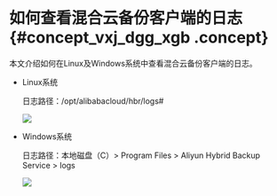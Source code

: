# 如何查看混合云备份客户端的日志 {#concept_vxj_dgg_xgb .concept}

本文介绍如何在Linux及Windows系统中查看混合云备份客户端的日志。

-   Linux系统

    日志路径：/opt/alibabacloud/hbr/logs\#

    ![](http://static-aliyun-doc.oss-cn-hangzhou.aliyuncs.com/assets/img/131823/156894379639601_zh-CN.png)

-   Windows系统

    日志路径：本地磁盘（C）\> Program Files \> Aliyun Hybrid Backup Service \> logs

    ![](http://static-aliyun-doc.oss-cn-hangzhou.aliyuncs.com/assets/img/131823/156894379639602_en-US.png)


